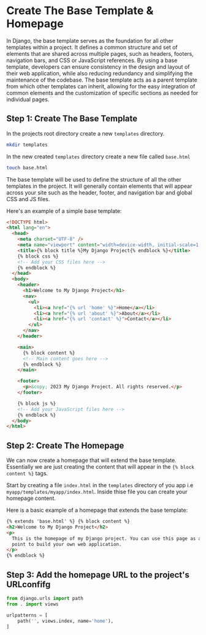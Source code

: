 # Create The Base Template & Homepage

In Django, the base template serves as the foundation for all other templates within a project. It defines a common structure and set of elements that are shared across multiple pages, such as headers, footers, navigation bars, and CSS or JavaScript references. By using a base template, developers can ensure consistency in the design and layout of their web application, while also reducing redundancy and simplifying the maintenance of the codebase. The base template acts as a parent template from which other templates can inherit, allowing for the easy integration of common elements and the customization of specific sections as needed for individual pages.

## Step 1: Create The Base Template

In the projects root directory create a new `templates` directory.

```bash
mkdir templates
```

In the new created `templates` directory create a new file called `base.html`

```bash
touch base.html
```

The base template will be used to define the structure of all the other templates in the project. It will generally contain elements that will appear across your site such as the header, footer, and navigation bar and global CSS and JS files.

Here's an example of a simple base template:

```html
<!DOCTYPE html>
<html lang="en">
  <head>
    <meta charset="UTF-8" />
    <meta name="viewport" content="width=device-width, initial-scale=1.0" />
    <title>{% block title %}My Django Project{% endblock %}</title>
    {% block css %}
    <!-- Add your CSS files here -->
    {% endblock %}
  </head>
  <body>
    <header>
      <h1>Welcome to My Django Project</h1>
      <nav>
        <ul>
          <li><a href="{% url 'home' %}">Home</a></li>
          <li><a href="{% url 'about' %}">About</a></li>
          <li><a href="{% url 'contact' %}">Contact</a></li>
        </ul>
      </nav>
    </header>

    <main>
      {% block content %}
      <!-- Main content goes here -->
      {% endblock %}
    </main>

    <footer>
      <p>&copy; 2023 My Django Project. All rights reserved.</p>
    </footer>

    {% block js %}
    <!-- Add your JavaScript files here -->
    {% endblock %}
  </body>
</html>
```

## Step 2: Create The Homepage

We can now create a homepage that will extend the base template. Essentially we are just creating the content that will appear in the `{% block content %}` tags.

Start by creating a file `index.html` in the `templates` directory of you app i.e `myapp/templates/myapp/index.html`. Inside thise file you can create your homepage content.

Here is a basic example of a homepage that extends the base template:

```html
{% extends 'base.html' %} {% block content %}
<h2>Welcome to My Django Project</h2>
<p>
  This is the homepage of my Django project. You can use this page as a starting
  point to build your own web application.
</p>
{% endblock %}
```

## Step 3: Add the homepage URL to the project's URLconfifg

```python
from django.urls import path
from . import views

urlpatterns = [
    path('', views.index, name='home'),
]
```
